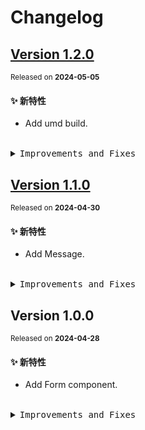 # Changelog

## [Version&nbsp;1.2.0](https://github.com/eternallycyf/components/compare/@ims-view/form@1.1.0...@ims-view/form@1.2.0)

<sup>Released on **2024-05-05**</sup>

#### ✨ 新特性

- Add umd build.

<br/>

<details>
<summary><kbd>Improvements and Fixes</kbd></summary>

#### What's improved

- Add umd build ([7df21fa](https://github.com/eternallycyf/components/commit/7df21fa))

</details>

## [Version&nbsp;1.1.0](https://github.com/eternallycyf/components/compare/@ims-view/form@1.0.0...@ims-view/form@1.1.0)

<sup>Released on **2024-04-30**</sup>

#### ✨ 新特性

- Add Message.

<br/>

<details>
<summary><kbd>Improvements and Fixes</kbd></summary>

#### What's improved

- Add Message ([936f2c6](https://github.com/eternallycyf/components/commit/936f2c6))

</details>

## Version&nbsp;1.0.0

<sup>Released on **2024-04-28**</sup>

#### ✨ 新特性

- Add Form component.

<br/>

<details>
<summary><kbd>Improvements and Fixes</kbd></summary>

#### What's improved

- Add Form component ([101194b](https://github.com/eternallycyf/components/commit/101194b))

</details>
